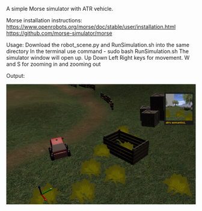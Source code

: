 A simple Morse simulator with ATR vehicle. 


Morse installation instructions: 
https://www.openrobots.org/morse/doc/stable/user/installation.html 
https://github.com/morse-simulator/morse 


Usage: 
Download the robot_scene.py and RunSimulation.sh into the same directory
In the terminal use command -  sudo bash RunSimulation.sh 
The simulator window will open up. 
Up Down Left Right keys for movement. 
W and S for zooming in and zooming out


Output:

![alt text](https://github.com/jeev20/Simple-Morse-Simulator/blob/master/Simulator.gif)
